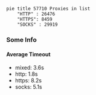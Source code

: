 
```mermaid
pie title 57710 Proxies in list
    "HTTP" : 26476
    "HTTPS": 8459
    "SOCKS" : 29919
```

### Some Info
#### Average Timeout

- mixed: 3.6s
- http: 1.8s
- https: 8.2s
- socks: 5.1s